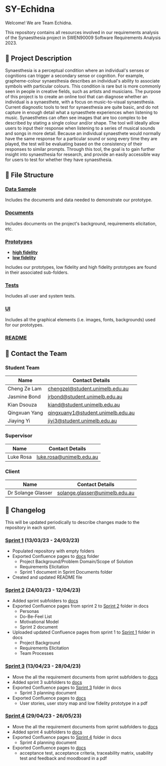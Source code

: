 # SY-Echidna
Welcome! We are Team Echidna.

This repository contains all resources involved in our requirements analysis of the Synaesthesia project in SWEN90009 Software Requirements Analysis 2023.
 
## :speech_balloon: Project Description
Synaesthesia is a perceptual condition where an individual's senses or cognitions can trigger a secondary sense or cognition. For example, grapheme-colour synaesthesia describes an individual's ability to associate symbols with particular colours. This condition is rare but is more commonly seen in people in creative fields, such as artists and musicians. The purpose of this project is to create an online tool that can diagnose whether an individual is a synaesthete, with a focus on music-to-visual synaesthesia. Current diagnostic tools to test for synaesthesia are quite basic, and do not capture in enough detail what a synaesthete experiences when listening to music. Synaesthetes can often see images that are too complex to be described by stating a single colour and/or shape. The tool will ideally allow users to input their response when listening to a series of musical sounds and songs in more detail. Because an individual synaesthete would normally have the same response for a particular sound or song every time they are played, the test will be evaluating based on the consistency of their responses to similar prompts. Through this tool, the goal is to gain further insight into synaesthesia for research, and provide an easily accessible way for users to test for whether they have synaesthesia.

## :file_folder: File Structure
### [Data Sample](Data%20Sample)
Includes the documents and data needed to demonstrate our prototype.

### [Documents](Documents)
Includes documents on the project's background, requirements elicitation, etc. 

### [Prototypes](Prototypes)
- **[high fidelity](Prototypes/high%20fidelity)**
- **[low fidelity](Prototypes/low%20fidelity)**

Includes our prototypes, low fidelity and high fidelity prototypes are found in their associated sub-folders.

### [Tests](tests)
Includes all user and system tests.

### [UI](UI)
Includes all the graphical elements (i.e. images, fonts, backgrounds) used for our prototypes.

### [README](README.md)

## :busts_in_silhouette: Contact the Team
### Student Team
| Name | Contact Details |
| ---- | --------------- |
| Cheng Ze Lam | chengzel@student.unimelb.edu.au
| Jasmine Bond | jrbond@student.unimelb.edu.au
| Kian Dsouza | kiand@student.unimelb.edu.au
| Qingxuan Yang | qingxuany1@student.unimelb.edu.au
| Jiaying Yi |  jiyi3@student.unimelb.edu.au

### Supervisor 
| Name | Contact Details |
| ---- | --------------- |
| Luke Rosa | luke.rosa@unimelb.edu.au |

### Client
| Name | Contact Details |
| ---- | --------------- |
| Dr Solange Glasser | solange.glasser@unimelb.edu.au |

## :running: Changelog
This will be updated periodically to describe changes made to the repository in each sprint.

### [Sprint 1](https://github.com/SWEN90009-2023/SY-Echidna/releases/tag/SWEN90009_2023_SY_ECHIDNA_BL_SPRINT1) (13/03/23 - 24/03/23)
* Populated repository with empty folders
* Exported Confluence pages to [docs](docs) folder
    * Project Background/Problem Domain/Scope of Solution
    * Requirements Elicitation
    * Sprint 1 document in Sprint Documents folder
* Created and updated README file

### [Sprint 2](https://github.com/SWEN90009-2023/SY-Echidna/releases/tag/SWEN90009_2023_SY_ECHIDNA_BL_SPRINT2) (24/03/23 - 12/04/23)
* Added sprint subfolders to [docs](docs)
* Exported Confluence pages from sprint 2 to [Sprint 2](https://github.com/SWEN90009-2023/SY-Echidna/blob/main/docs/Sprint_Planning_Document/Sprint2_Planning.pdf) folder in docs
    * Personas
    * Do-Be-Feel List
    * Motivational Model
    * Sprint 2 document
* Uploaded updated Confluence pages from sprint 1 to [Sprint 1](https://github.com/SWEN90009-2023/SY-Echidna/blob/main/docs/Sprint_Planning_Document/Sprint1_Planning.pdf) folder in docs
    * Project Background
    * Requirements Elicitation
    * Team Processes

### [Sprint 3](https://github.com/SWEN90009-2023/SY-Echidna/releases/tag/SWEN90009_2023_SY_ECHIDNA_BL_SPRINT3) (13/04/23 - 28/04/23)
* Move the all the requirement documents from sprint subfolders to [docs](docs)
* Added sprint 3 subfolders to [docs](docs)
* Exported Confluence pages to [Sprint 3](https://github.com/SWEN90009-2023/SY-Echidna/blob/main/docs/Sprint_Planning_Document/Sprint3_Planning.pdf) folder in docs
    * Sprint 3 planning document
* Exported Confluence pages to [docs](docs)
    * User stories, user story map and low fidelity prototype in a pdf

### [Sprint 4](https://github.com/SWEN90009-2023/SY-Echidna/releases/tag/SWEN90009_2023_SY_ECHIDNA_BL_SPRINT4) (29/04/23 - 26/05/23)
* Move the all the requirement documents from sprint subfolders to [docs](docs)
* Added sprint 4 subfolders to [docs](docs)
* Exported Confluence pages to [Sprint 4](https://github.com/SWEN90009-2023/SY-Echidna/blob/SWEN90009_2023_SY_ECHIDNA_BL_SPRINT4/docs/Sprint_Planning_Document/Sprint4_Planning.pdf) folder in docs
    * Sprint 4 planning document
* Exported Confluence pages to [docs](docs)
    * acceptance test, acceptance criteria, traceability matrix, usability test and feedback and moodboard in a pdf


